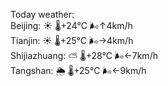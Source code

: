 Today weather:  
Beijing: ☀️   🌡️+24°C 🌬️↑4km/h  
Tianjin: ☀️   🌡️+25°C 🌬️→4km/h  
Shijiazhuang: ⛅️  🌡️+28°C 🌬️←7km/h  
Tangshan: 🌦   🌡️+25°C 🌬️←9km/h  
